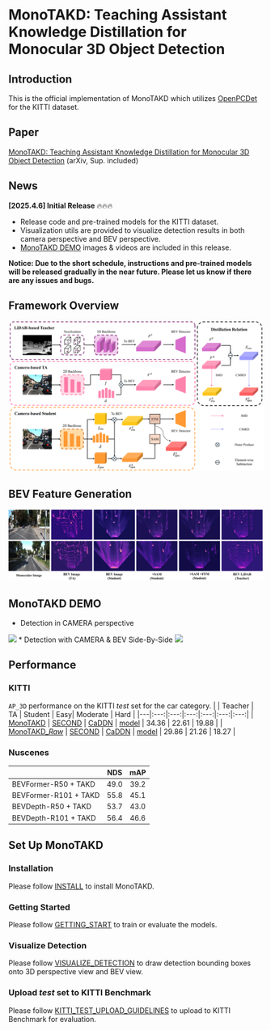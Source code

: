 # MonoTAKD: Teaching Assistant Knowledge Distillation for Monocular 3D Object Detection

## Introduction
This is the official implementation of MonoTAKD which utilizes [OpenPCDet](https://github.com/open-mmlab/OpenPCDet) for the KITTI dataset.

<!-- [another version]() is implemented with [MMDetection3D](https://github.com/open-mmlab/mmdetection3d) for Nuscenes dataset.  -->

## Paper
[MonoTAKD: Teaching Assistant Knowledge Distillation for Monocular 3D Object Detection](https://arxiv.org/pdf/2404.04910) (arXiv, Sup. included)

<!-- [MonoTAKD: Teaching Assistant Knowledge Distillation for Monocular 3D Object Detection]() (CVPR2025, Sup. Included) -->

## News
**[2025.4.6] Initial Release** 🔥🔥🔥
* Release code and pre-trained models for the KITTI dataset.
* Visualization utils are provided to visualize detection results in both camera perspective and BEV perspective. 
* [MonoTAKD DEMO](#monotakd-demo) images & videos are included in this release.

<!-- **[2023.2.14] We have several updates.** -->

**Notice: Due to the short schedule, instructions and pre-trained models will be released gradually in the near future. Please let us know if there are any issues and bugs.**


## Framework Overview
![image](./docs/imgs/framework.png)

## BEV Feature Generation
![image](./docs/imgs/vis_bev.png)

## MonoTAKD DEMO
* Detection in CAMERA perspective
<img src="https://github.com/hoiliu-0801/MonoTAKD/blob/main/demo/seq_329.gif" width = "80%">
* Detection with CAMERA & BEV Side-By-Side
<img src="https://github.com/hoiliu-0801/MonoTAKD/blob/main/demo/cam_bev_demo.gif" width = "80%">


## Performance
### KITTI
`AP_3D` performance on the KITTI *test* set for the car category.
|   | Teacher | TA | Student | Easy| Moderate | Hard |
|---|:---:|:---:|:---:|:---:|:---:|:---:|
| [MonoTAKD](tools/cfgs/kitti_models/TAKD/TAKD-scd/kitti_R50_scd_TAKD.yaml) | [SECOND](https://drive.google.com/file/d/1UB0XE5NS0cmVunAry-v6f7Nr6d9yIIHI/view?usp=drive_link) | [CaDDN](https://drive.google.com/file/d/1OMPkZe8_lnnoUqSf0mSTQdvYBzhICX2Z/view?usp=drive_link) | [model](https://drive.google.com/file/d/1S4Uehq7ix1CE2BXwL9SmaDsrtOiNZUIN/view?usp=drive_link) |  34.36  | 22.61 | 19.88 | 
| [MonoTAKD_*Raw*](tools/cfgs/kitti_models/TAKD/TAKD-scd/cmkd_kitti_R50_scd_V2_lpcg.yaml) | [SECOND](https://drive.google.com/file/d/1UB0XE5NS0cmVunAry-v6f7Nr6d9yIIHI/view?usp=drive_link) | [CaDDN](https://drive.google.com/file/d/1OMPkZe8_lnnoUqSf0mSTQdvYBzhICX2Z/view?usp=drive_link) | [model](https://drive.google.com/file/d/1LxQWiEY4zkAbYNLkBWe5NdP2QrCcwzTF/view?usp=drive_link) | 29.86 | 21.26 | 18.27 |

### Nuscenes
|   | NDS | mAP |
|---|:---:|:---:|
| BEVFormer-R50 + TAKD  | 49.0 | 39.2 |
| BEVFormer-R101 + TAKD | 55.8 | 45.1 |
| BEVDepth-R50 + TAKD   | 53.7 | 43.0 |
| BEVDepth-R101 + TAKD  | 56.4 | 46.6 |


## Set Up MonoTAKD

### Installation
Please follow [INSTALL](docs/INSTALL.md) to install MonoTAKD.

### Getting Started
Please follow [GETTING_START](docs/GETTING_STARTED.md) to train or evaluate the models.

### Visualize Detection
Please follow [VISUALIZE_DETECTION](docs/VISUALIZE_DETECTION.md) to draw detection bounding boxes onto 3D perspective view and BEV view.

### Upload *test* set to KITTI Benchmark
Please follow [KITTI_TEST_UPLOAD_GUIDELINES](docs/KITTI_TEST_UPLOAD_GUIDELINES.md) to upload to KITTI Benchmark for evaluation.